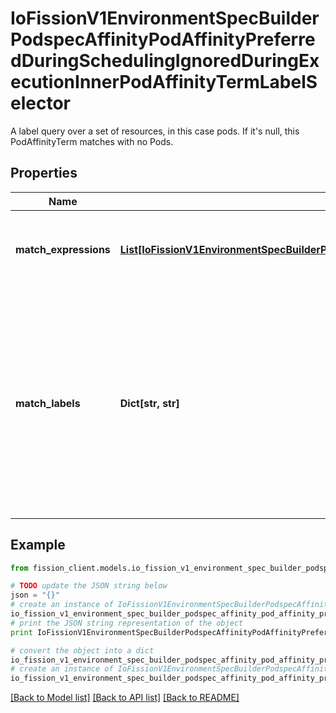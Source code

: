 # IoFissionV1EnvironmentSpecBuilderPodspecAffinityPodAffinityPreferredDuringSchedulingIgnoredDuringExecutionInnerPodAffinityTermLabelSelector

A label query over a set of resources, in this case pods. If it's null, this PodAffinityTerm matches with no Pods.

## Properties

Name | Type | Description | Notes
------------ | ------------- | ------------- | -------------
**match_expressions** | [**List[IoFissionV1EnvironmentSpecBuilderPodspecAffinityPodAffinityPreferredDuringSchedulingIgnoredDuringExecutionInnerPodAffinityTermLabelSelectorMatchExpressionsInner]**](IoFissionV1EnvironmentSpecBuilderPodspecAffinityPodAffinityPreferredDuringSchedulingIgnoredDuringExecutionInnerPodAffinityTermLabelSelectorMatchExpressionsInner.md) | matchExpressions is a list of label selector requirements. The requirements are ANDed. | [optional] 
**match_labels** | **Dict[str, str]** | matchLabels is a map of {key,value} pairs. A single {key,value} in the matchLabels map is equivalent to an element of matchExpressions, whose key field is \&quot;key\&quot;, the operator is \&quot;In\&quot;, and the values array contains only \&quot;value\&quot;. The requirements are ANDed. | [optional] 

## Example

```python
from fission_client.models.io_fission_v1_environment_spec_builder_podspec_affinity_pod_affinity_preferred_during_scheduling_ignored_during_execution_inner_pod_affinity_term_label_selector import IoFissionV1EnvironmentSpecBuilderPodspecAffinityPodAffinityPreferredDuringSchedulingIgnoredDuringExecutionInnerPodAffinityTermLabelSelector

# TODO update the JSON string below
json = "{}"
# create an instance of IoFissionV1EnvironmentSpecBuilderPodspecAffinityPodAffinityPreferredDuringSchedulingIgnoredDuringExecutionInnerPodAffinityTermLabelSelector from a JSON string
io_fission_v1_environment_spec_builder_podspec_affinity_pod_affinity_preferred_during_scheduling_ignored_during_execution_inner_pod_affinity_term_label_selector_instance = IoFissionV1EnvironmentSpecBuilderPodspecAffinityPodAffinityPreferredDuringSchedulingIgnoredDuringExecutionInnerPodAffinityTermLabelSelector.from_json(json)
# print the JSON string representation of the object
print IoFissionV1EnvironmentSpecBuilderPodspecAffinityPodAffinityPreferredDuringSchedulingIgnoredDuringExecutionInnerPodAffinityTermLabelSelector.to_json()

# convert the object into a dict
io_fission_v1_environment_spec_builder_podspec_affinity_pod_affinity_preferred_during_scheduling_ignored_during_execution_inner_pod_affinity_term_label_selector_dict = io_fission_v1_environment_spec_builder_podspec_affinity_pod_affinity_preferred_during_scheduling_ignored_during_execution_inner_pod_affinity_term_label_selector_instance.to_dict()
# create an instance of IoFissionV1EnvironmentSpecBuilderPodspecAffinityPodAffinityPreferredDuringSchedulingIgnoredDuringExecutionInnerPodAffinityTermLabelSelector from a dict
io_fission_v1_environment_spec_builder_podspec_affinity_pod_affinity_preferred_during_scheduling_ignored_during_execution_inner_pod_affinity_term_label_selector_form_dict = io_fission_v1_environment_spec_builder_podspec_affinity_pod_affinity_preferred_during_scheduling_ignored_during_execution_inner_pod_affinity_term_label_selector.from_dict(io_fission_v1_environment_spec_builder_podspec_affinity_pod_affinity_preferred_during_scheduling_ignored_during_execution_inner_pod_affinity_term_label_selector_dict)
```
[[Back to Model list]](../README.md#documentation-for-models) [[Back to API list]](../README.md#documentation-for-api-endpoints) [[Back to README]](../README.md)


